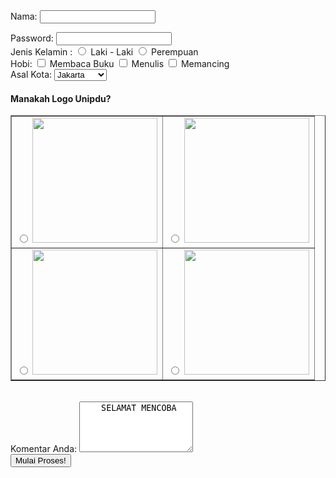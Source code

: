 <!DOCTYPE html>
<html>
<head>
    <title>Belajar Membuat Form</title>
</head>
<body>
<form action="formulir.html" method="get">
Nama: <input type="text" name="nama" value="" />
<br />

Password: <input type="password" name="password" />
<br />
Jenis Kelamin :
<input type="radio" name="jenis_kelamin" value="laki-laki" />
Laki - Laki
<input type="radio" name="jenis_kelamin" value="perempuan" />
Perempuan
<br />
Hobi: <input type="checkbox" name="hobi_baca" /> Membaca Buku
<input type="checkbox" name="hobi_nulis" /> Menulis
<input type="checkbox" name="hobi_mancing" /> Memancing
<br />
Asal Kota:
    <select name="asal_kota">
        <option value="Kota Jakarta"> Jakarta</option>
        <option value="Kota Bandung">Bandung</option>
        <option value="Kota Semarang">Semarang</option>
        <option value="Kota Jombang">Jombang</option>
    </select>
<br />
<h4>Manakah Logo Unipdu?</h4>
<table border="1">
    <tr>
        <td>
            <input type="radio"/>
            <img src="logo unipdu.jpg" width="200">
        </td>
        <td>
            <input type="radio"/>
            <img src="Contong.jpg" width="200">
        </td>
    </tr>
    <tr>
        <td>
            <input type="radio"/>
            <img src="logo jatim.jpg" width="200">
        </td>
        <td>
            <input type="radio"/>
            <img src="OIP.jpg" width="200">
        </td>
    </tr>
</table>
<br />
Komentar Anda:
<textarea name="komentar" cols="20" rows="5">
    SELAMAT MENCOBA
</textarea>
<br />
<input type="submit" value="Mulai Proses!">
</form>
</body>
</html>
